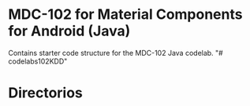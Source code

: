 # MDC-102 for Material Components for Android (Java)

Contains starter code structure for the MDC-102 Java codelab.
"# codelabs102KDD" 
# Directorios
